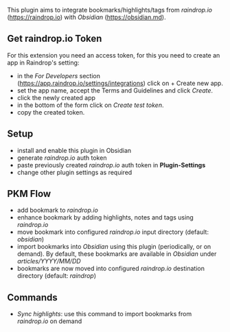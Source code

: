 This plugin aims to integrate bookmarks/highlights/tags from _raindrop.io_ (https://raindrop.io) with _Obsidian_ (https://obsidian.md).

## Get raindrop.io Token
For this extension you need an access token, for this you need to create an app in Raindrop's setting:
- in the *For Developers* section (https://app.raindrop.io/settings/integrations) click on + Create new app.
- set the app name, accept the Terms and Guidelines and click _Create_.
- click the newly created app
- in the bottom of the form click on *Create test token*.
- copy the created token.

## Setup
- install and enable this plugin in Obsidian
- generate *raindrop.io* auth token
- paste previously created *raindrop.io* auth token in **Plugin-Settings**
- change other plugin settings as required

## PKM Flow
- add bookmark to *raindrop.io*
- enhance bookmark by adding highlights, notes and tags using *raindrop.io*
- move bookmark into configured _raindrop.io_ input directory (default: *obsidian*)
- import bookmarks into _Obsidian_ using this plugin (periodically, or on demand). By default, these bookmarks are available in _Obsidian_ under _articles/YYYY/MM/DD_
- bookmarks are now moved into configured _raindrop.io_ destination directory (default: *raindrop*)

## Commands
- *Sync highlights*: use this command to import bookmarks from *raindrop.io* on demand

